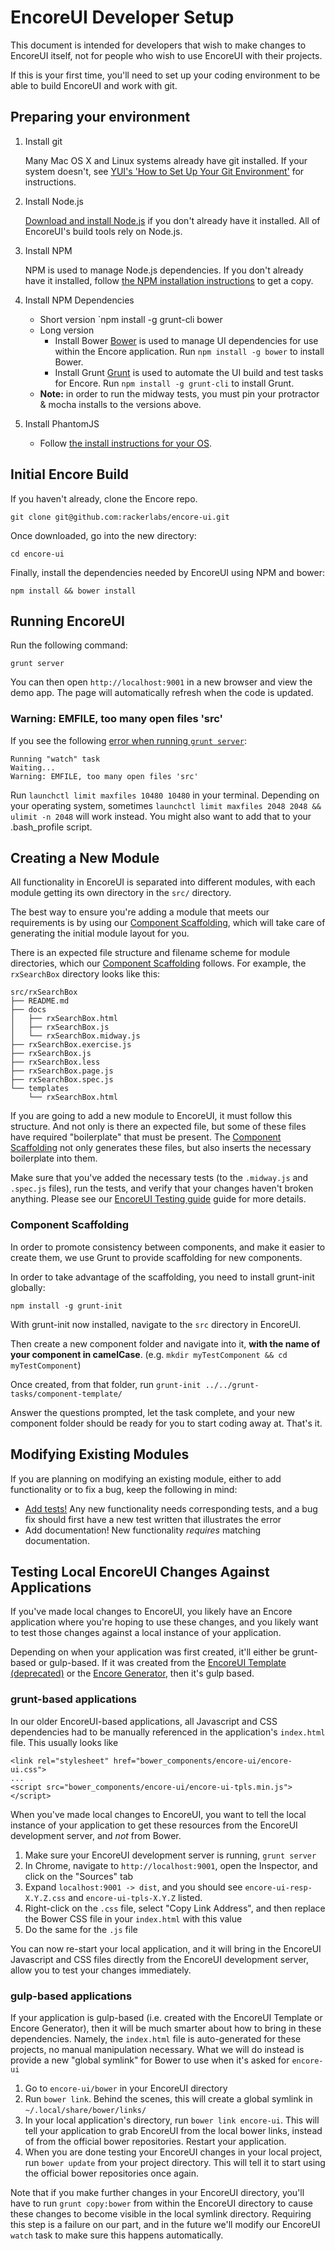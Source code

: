 # EncoreUI Developer Setup

This document is intended for developers that wish to make changes to EncoreUI itself, not for people who wish to use EncoreUI with their projects.

If this is your first time, you'll need to set up your coding environment to be able to build EncoreUI and work with git.

## Preparing your environment

1. Install git

    Many Mac OS X and Linux systems already have git installed. If your system doesn't, see [YUI's 'How to Set Up Your Git Environment'](http://yuilibrary.com/yui/docs/tutorials/git/) for instructions.

2. Install Node.js

    [Download and install Node.js](http://howtonode.org/how-to-install-nodejs) if you don't already have it installed. All of EncoreUI's build tools rely on Node.js.

3. Install NPM

    NPM is used to manage Node.js dependencies. If you don't already have it installed, follow [the NPM installation instructions](http://howtonode.org/introduction-to-npm) to get a copy.

4. Install NPM Dependencies
    * Short version
        `npm install -g grunt-cli bower
    * Long version
        * Install Bower
            [Bower](http://bower.io) is used to manage UI dependencies for use within the Encore application. Run `npm install -g bower` to install Bower.
        * Install Grunt
            [Grunt](http://gruntjs.com/) is used to automate the UI build and test tasks for Encore. Run `npm install -g grunt-cli` to install Grunt.
    * **Note:** in order to run the midway tests, you must pin your protractor & mocha installs to the versions above.

5. Install PhantomJS
    * Follow [the install instructions for your OS](http://phantomjs.org/download.html).

## Initial Encore Build

If you haven't already, clone the Encore repo.

`git clone git@github.com:rackerlabs/encore-ui.git`

Once downloaded, go into the new directory:

`cd encore-ui`

Finally, install the dependencies needed by EncoreUI using NPM and bower:

`npm install && bower install`

## Running EncoreUI

Run the following command:

`grunt server`

You can then open `http://localhost:9001` in a new browser and view the demo app. The page will automatically refresh when the code is updated.

### Warning: EMFILE, too many open files 'src'

If you see the following [error when running `grunt server`](https://github.com/gruntjs/grunt-contrib-copy/issues/21#issuecomment-46194402):

```
Running "watch" task
Waiting...
Warning: EMFILE, too many open files 'src'
```

Run `launchctl limit maxfiles 10480 10480` in your terminal. Depending on your operating system, sometimes `launchctl limit maxfiles 2048 2048 && ulimit -n 2048` will work instead. You might also want to add that to your .bash_profile script.


## Creating a New Module

All functionality in EncoreUI is separated into different modules, with each module getting its own directory in the `src/` directory.

The best way to ensure you're adding a module that meets our requirements is by using our [Component Scaffolding](#component-scaffolding), which will take care of generating the initial module layout for you.

There is an expected file structure and filename scheme for module directories, which our [Component Scaffolding](#component-scaffolding) follows. For example, the `rxSearchBox` directory looks like this:

```
src/rxSearchBox
├── README.md
├── docs
│   ├── rxSearchBox.html
│   ├── rxSearchBox.js
│   └── rxSearchBox.midway.js
├── rxSearchBox.exercise.js
├── rxSearchBox.js
├── rxSearchBox.less
├── rxSearchBox.page.js
├── rxSearchBox.spec.js
└── templates
    └── rxSearchBox.html
```

If you are going to add a new module to EncoreUI, it must follow this structure. And not only is there an expected file, but some of these files have required "boilerplate" that must be present. The [Component Scaffolding](#component-scaffolding) not only generates these files, but also inserts the necessary boilerplate into them.

Make sure that you've added the necessary tests (to the `.midway.js` and `.spec.js` files), run the tests, and verify that your changes haven't broken anything. Please see our [EncoreUI Testing guide](./testing.md) guide for more details.

### Component Scaffolding

In order to promote consistency between components, and make it easier to create them, we use Grunt to provide scaffolding for new components.

In order to take advantage of the scaffolding, you need to install grunt-init globally:

`npm install -g grunt-init`

With grunt-init now installed, navigate to the `src` directory in EncoreUI.

Then create a new component folder and navigate into it, **with the name of your component in camelCase**. (e.g. `mkdir myTestComponent && cd myTestComponent`)

Once created, from that folder, run `grunt-init ../../grunt-tasks/component-template/`

Answer the questions prompted, let the task complete, and your new component folder should be ready for you to start coding away at. That's it.


## Modifying Existing Modules

If you are planning on modifying an existing module, either to add functionality or to fix a bug, keep the following in mind:

 * [Add tests!](./testing.md) Any new functionality needs corresponding tests, and a bug fix should first have a new test written that illustrates the error
 * Add documentation! New functionality _requires_ matching documentation.

## Testing Local EncoreUI Changes Against Applications

If you've made local changes to EncoreUI, you likely have an Encore application where you're hoping to use these changes, and you likely want to test those changes against a local instance of your application.

Depending on when your application was first created, it'll either be grunt-based or gulp-based. If it was created from the [EncoreUI Template (deprecated)](https://github.com/rackerlabs/encore-ui-template) or the [Encore Generator](https://github.com/rackerlabs/generator-encore), then it's gulp based.

### grunt-based applications

In our older EncoreUI-based applications, all Javascript and CSS dependencies had to be manually referenced in the application's `index.html` file. This usually looks like

```
<link rel="stylesheet" href="bower_components/encore-ui/encore-ui.css">
...
<script src="bower_components/encore-ui/encore-ui-tpls.min.js"></script>
```

When you've made local changes to EncoreUI, you want to tell the local instance of your application to get these resources from the EncoreUI development server, and _not_ from Bower.

 1. Make sure your EncoreUI development server is running, `grunt server`
 2. In Chrome, navigate to `http://localhost:9001`, open the Inspector, and click on the "Sources" tab
 3. Expand `localhost:9001 -> dist`, and you should see `encore-ui-resp-X.Y.Z.css` and `encore-ui-tpls-X.Y.Z` listed.
 4. Right-click on the `.css` file, select "Copy Link Address", and then replace the Bower CSS file in your `index.html` with this value
 5. Do the same for the `.js` file

You can now re-start your local application, and it will bring in the EncoreUI Javascript and CSS files directly from the EncoreUI development server, allow you to test your changes immediately.

### gulp-based applications

If your application is gulp-based (i.e. created with the EncoreUI Template or Encore Generator), then it will be much smarter about how to bring in these dependencies. Namely, the `index.html` file is auto-generated for these projects, no manual manipulation necessary. What we will do instead is provide a new "global symlink" for Bower to use when it's asked for `encore-ui`

 1. Go to `encore-ui/bower` in your EncoreUI directory
 2. Run `bower link`. Behind the scenes, this will create a global symlink in `~/.local/share/bower/links/`
 3. In your local application's directory, run `bower link encore-ui`. This will tell your application to grab EncoreUI from the local bower links, instead of from the official bower repositories. Restart your application.
 4. When you are done testing your EncoreUI changes in your local project, run `bower update` from your project directory. This will tell it to start using the official bower repositories once again.

Note that if you make further changes in your EncoreUI directory, you'll have to run `grunt copy:bower` from within the EncoreUI directory to cause these changes to become visible in the local symlink directory. Requiring this step is a failure on our part, and in the future we'll modify our EncoreUI `watch` task to make sure this happens automatically.

